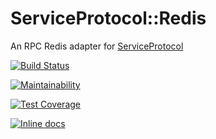 # ServiceProtocol::Redis

An RPC Redis adapter for [ServiceProtocol](https://github.com/babelian/service_protocol)

[![Build Status](https://www.travis-ci.com/babelian/service_protocol-redis.svg?branch=master)](https://www.travis-ci.com/babelian/service_protocol-redis)

[![Maintainability](https://api.codeclimate.com/v1/badges/c12c8778de28a2e62fba/maintainability)](https://codeclimate.com/github/babelian/service_protocol-redis/maintainability)

[![Test Coverage](https://api.codeclimate.com/v1/badges/c12c8778de28a2e62fba/test_coverage)](https://codeclimate.com/github/babelian/service_protocol-redis/test_coverage)

[![Inline docs](http://inch-ci.org/github/babelian/service_protocol-redis.svg?branch=master)](http://inch-ci.org/github/babelian/service_protocol-redis)

